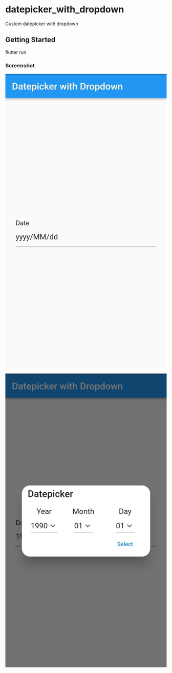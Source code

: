 # datepicker_with_dropdown

Custom datepicker with dropdown

## Getting Started

flutter run

### Screenshot

![alt text](https://github.com/farhanzuhdi/flutter/blob/master/datepicker_with_dropdown/assets/screenshot1.jpg?raw=true)

![alt text](https://github.com/farhanzuhdi/flutter/blob/master/datepicker_with_dropdown/assets/screenshot2.jpg?raw=true)
